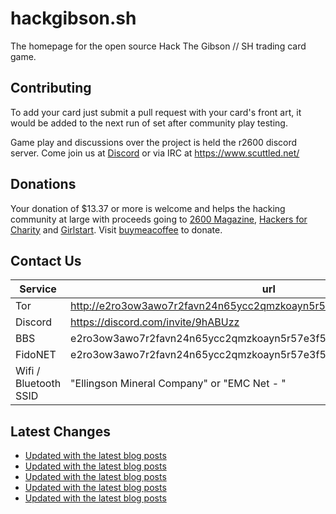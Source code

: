 # hackgibson.sh
The homepage for the open source Hack The Gibson // SH trading card game.


## Contributing

To add your card just submit a pull request with your card's front art, it would be added to the next run of set after community play testing.

Game play and discussions over the project is held the r2600 discord server. Come join us at [Discord](https://discord.com/invite/9hABUzz) or via IRC at https://www.scuttled.net/


## Donations

Your donation of $13.37 or more is welcome and helps the hacking community at large with proceeds going to [2600 Magazine](https://2600.com/), [Hackers for Charity](https://hackersforcharity.org) and [Girlstart](https://girlstart.org).  Visit [buymeacoffee](https://www.buymeacoffee.com/hackgibson.sh) to donate.


## Contact Us

Service | url
-|-
Tor | http://e2ro3ow3awo7r2favn24n65ycc2qmzkoayn5r57e3f56nvjwdcgg32ad.onion
Discord | https://discord.com/invite/9hABUzz
BBS | e2ro3ow3awo7r2favn24n65ycc2qmzkoayn5r57e3f56nvjwdcgg32ad.onion:23
FidoNET | e2ro3ow3awo7r2favn24n65ycc2qmzkoayn5r57e3f56nvjwdcgg32ad.onion:24554
Wifi / Bluetooth SSID | "Ellingson Mineral Company" or "EMC Net - <fidonet address>"

## Latest Changes
<!-- BLOG-POST-LIST:START -->
- [Updated with the latest blog posts](https://github.com/DFW2600/hackgibson.sh/commit/6470b22974c3203415094d02beb2eded38093559)
- [Updated with the latest blog posts](https://github.com/DFW2600/hackgibson.sh/commit/64178a49d3f28cbe9f03bd64bd59c2210b349446)
- [Updated with the latest blog posts](https://github.com/DFW2600/hackgibson.sh/commit/0f2f316a86b2af8c6fcc0f4cf1012eb75e55d7e7)
- [Updated with the latest blog posts](https://github.com/DFW2600/hackgibson.sh/commit/5cd9bef5239a2bdf9b6a9d57ba8820762c64924c)
- [Updated with the latest blog posts](https://github.com/DFW2600/hackgibson.sh/commit/54c4d96db36d97e855653150986b493b8216c89a)
<!-- BLOG-POST-LIST:END -->
